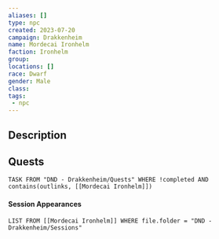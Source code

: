 ```yaml
---
aliases: []
type: npc
created: 2023-07-20
campaign: Drakkenheim
name: Mordecai Ironhelm
faction: Ironhelm
group:
locations: []
race: Dwarf
gender: Male
class:
tags:
 - npc
---
```


## Description

## Quests
```dataview
TASK FROM "DND - Drakkenheim/Quests" WHERE !completed AND contains(outlinks, [[Mordecai Ironhelm]]) 
```

#### Session Appearances
```dataview
LIST FROM [[Mordecai Ironhelm]] WHERE file.folder = "DND - Drakkenheim/Sessions"
```



